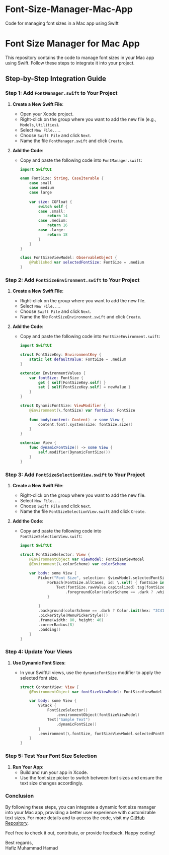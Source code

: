 # Font-Size-Manager-Mac-App
Code for managing font sizes in a Mac app using Swift
# Font Size Manager for Mac App

This repository contains the code to manage font sizes in your Mac app using Swift. Follow these steps to integrate it into your project.

## Step-by-Step Integration Guide

### Step 1: Add `FontManager.swift` to Your Project

1. **Create a New Swift File**:
   - Open your Xcode project.
   - Right-click on the group where you want to add the new file (e.g., `Models`, `Utilities`).
   - Select `New File...`.
   - Choose `Swift File` and click `Next`.
   - Name the file `FontManager.swift` and click `Create`.

2. **Add the Code**:
   - Copy and paste the following code into `FontManager.swift`:

     ```swift
     import SwiftUI

     enum FontSize: String, CaseIterable {
         case small
         case medium
         case large
         
         var size: CGFloat {
             switch self {
             case .small:
                 return 14
             case .medium:
                 return 16
             case .large:
                 return 18
             }
         }
     }

     class FontSizeViewModel: ObservableObject {
         @Published var selectedFontSize: FontSize = .medium
     }
     ```

### Step 2: Add `FontSizeEnvironment.swift` to Your Project

1. **Create a New Swift File**:
   - Right-click on the group where you want to add the new file.
   - Select `New File...`.
   - Choose `Swift File` and click `Next`.
   - Name the file `FontSizeEnvironment.swift` and click `Create`.

2. **Add the Code**:
   - Copy and paste the following code into `FontSizeEnvironment.swift`:

     ```swift
     import SwiftUI

     struct FontSizeKey: EnvironmentKey {
         static let defaultValue: FontSize = .medium
     }

     extension EnvironmentValues {
         var fontSize: FontSize {
             get { self[FontSizeKey.self] }
             set { self[FontSizeKey.self] = newValue }
         }
     }

     struct DynamicFontSize: ViewModifier {
         @Environment(\.fontSize) var fontSize: FontSize
         
         func body(content: Content) -> some View {
             content.font(.system(size: fontSize.size))
         }
     }

     extension View {
         func dynamicFontSize() -> some View {
             self.modifier(DynamicFontSize())
         }
     }
     ```

### Step 3: Add `FontSizeSelectionView.swift` to Your Project

1. **Create a New Swift File**:
   - Right-click on the group where you want to add the new file.
   - Select `New File...`.
   - Choose `Swift File` and click `Next`.
   - Name the file `FontSizeSelectionView.swift` and click `Create`.

2. **Add the Code**:
   - Copy and paste the following code into `FontSizeSelectionView.swift`:

     ```swift
     import SwiftUI

     struct FontSizeSelector: View {
         @EnvironmentObject var viewModel: FontSizeViewModel
         @Environment(\.colorScheme) var colorScheme
         
         var body: some View {
             Picker("Font Size", selection: $viewModel.selectedFontSize) {
                 ForEach(FontSize.allCases, id: \.self) { fontSize in
                     Text(fontSize.rawValue.capitalized).tag(fontSize)
                         .foregroundColor(colorScheme == .dark ? .white : .init(hex: "000000"))
                 }
                 
             }
             .background(colorScheme == .dark ? Color.init(hex: "3C4146") : .init(hex: "E6E6EE"))
             .pickerStyle(MenuPickerStyle())
             .frame(width: 80, height: 40)
             .cornerRadius(8)
             .padding()
         }
     }
     ```

### Step 4: Update Your Views

1. **Use Dynamic Font Sizes**:
   - In your SwiftUI views, use the `dynamicFontSize` modifier to apply the selected font size.

     ```swift
     struct ContentView: View {
         @EnvironmentObject var fontSizeViewModel: FontSizeViewModel

         var body: some View {
             VStack {
                 FontSizeSelector()
                     .environmentObject(fontSizeViewModel)
                 Text("Sample Text")
                     .dynamicFontSize()
             }
             .environment(\.fontSize, fontSizeViewModel.selectedFontSize)
         }
     }
     ```

### Step 5: Test Your Font Size Selection

1. **Run Your App**:
   - Build and run your app in Xcode.
   - Use the font size picker to switch between font sizes and ensure the text size changes accordingly.

### Conclusion

By following these steps, you can integrate a dynamic font size manager into your Mac app, providing a better user experience with customizable text sizes. For more details and to access the code, visit my [GitHub Repository](https://github.com/Hafiz467/Font-Size-Manager-Mac-App).

Feel free to check it out, contribute, or provide feedback. Happy coding!

Best regards,  
Hafiz Muhammad Hamad
